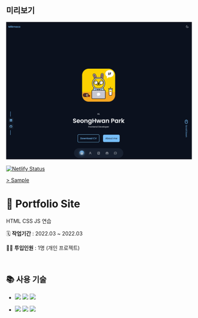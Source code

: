 ## 미리보기

![previews](https://raw.githubusercontent.com/milk-maca/responsive-website/master/assets/previews.png)



[![Netlify Status](https://api.netlify.com/api/v1/badges/8174fcf1-2a85-49a5-a4f0-d90776c11d7b/deploy-status)](https://app.netlify.com/sites/milk-maca-portfolio/deploys)

[> Sample ](https://milk-maca-portfolio.netlify.app/)  



 


# 🌈 Portfolio Site

HTML CSS JS 연습

🗓️ **작업기간** : 2022.03 ~ 2022.03

👨‍💻 **투입인원** : 1명 (개인 프로젝트)

<br>

## 📚 사용 기술 
- <img src="https://img.shields.io/badge/HTML5-1A1A1A?style=flat&logo=HTML5&logoColor=23E34F26"/> <img src="https://img.shields.io/badge/CSS3-1A1A1A?style=flat&logo=CSS3&logoColor=1572B6"/> <img src="https://img.shields.io/badge/JavaScript-1A1A1A?style=flat&logo=JavaScript&logoColor=23E34F26"/>
 
- <img src="https://img.shields.io/badge/Git-1A1A1A?style=flat&logo=Git&logoColor=23F05033"/> <img src="https://img.shields.io/badge/GitHub-1A1A1A?style=flat&logo=GitHub&logoColor=23000000"/> <img src="https://img.shields.io/badge/Netlify-1A1A1A?style=flat&logo=Netlify&logoColor=00C7B7"/>



